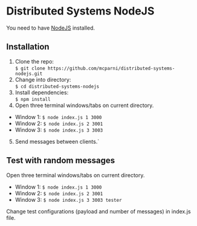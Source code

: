 # Distributed Systems NodeJS

You need to have <a href="https://nodejs.org/en/">NodeJS</a> installed.

## Installation

1. Clone the repo:  
   `$ git clone https://github.com/mcparni/distributed-systems-nodejs.git`
2. Change into directory:  
   `$ cd distributed-systems-nodejs`
3. Install dependencies:  
   `$ npm install`
4. Open three terminal windows/tabs on current directory.

- Window 1: `$ node index.js 1 3000`
- Window 2: `$ node index.js 2 3001`
- Window 3: `$ node index.js 3 3003`

5. Send messages between clients.`

## Test with random messages

Open three terminal windows/tabs on current directory.

- Window 1: `$ node index.js 1 3000`
- Window 2: `$ node index.js 2 3001`
- Window 3: `$ node index.js 3 3003 tester`

Change test configurations (payload and number of messages) in index.js file.
